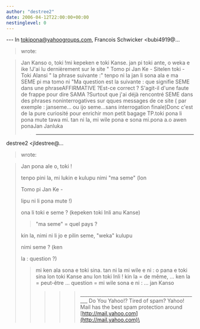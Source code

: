 ```yaml
---
author: "destree2"
date: 2006-04-12T22:00:00+00:00
nestinglevel: 0
---
```

\---
 In [tokipona@yahoogroups.com](mailto://tokipona@yahoogroups.com), Francois Schwicker <bubi4919@...
>wrote:

>Jan Kanso o, toki !mi kepeken e toki Kanse. jan pi toki ante, o weka e ike !J'ai lu dernièrement sur le site " Tomo pi Jan Ke - Sitelen toki -Toki Alansi
>" la phrase suivante :" tenpo ni la jan li sona ala e ma SEME pi ma tomo ni "Ma question est la suivante : que signifie SEME dans une phraseAFFIRMATIVE ?Est-ce correct ? S'agit-il d'une faute de frappe pour dire SAMA ?Surtout que j'ai déjà rencontré SEME dans des phrases noninterrogatives sur qques messages de ce site ( par exemple : janseme... ou ijo seme...sans interrogation finale)Donc c'est de la pure curiosité pour enrichir mon petit bagage TP.toki pona li pona mute tawa mi. tan ni la, mi wile pona e sona mi.pona a.o awen ponaJan Janluka
>> ---
 destree2 <jldestree@...
> wrote:

>> 
>> 
> Jan pona ale o, toki !
> 
>> 
> tenpo pini la, mi lukin e kulupu nimi "ma seme" (lon
> 
> Tomo pi Jan Ke -
> 
> lipu ni li pona mute !)
> 
> ona li toki e seme ? (kepeken toki Inli anu Kanse)
>> "ma seme" = quel pays ?
>>> 
> kin la, nimi ni li jo e pilin seme, "weka" kulupu
> 
> nimi seme ? (ken
> 
> la : question ?)
>> mi ken ala sona e toki sina. tan ni la mi wile e ni :
> o pana e toki sina lon toki Kanse anu lon toki Inli !
>> kin la = de même, ...
>> ken la = peut-être ...
>> question = mi wile sona e ni : ...
>> jan Kanso
>>>>> \_\_\_\_\_\_\_\_\_\_\_\_\_\_\_\_\_\_\_\_\_\_\_\_\_\_\_\_\_\_\_\_\_\_\_\_\_\_\_\_\_\_\_\_\_\_\_\_\_\_
> Do You Yahoo!?
> Tired of spam? Yahoo! Mail has the best spam protection around
> [http://mail.yahoo.com](http://mail.yahoo.com)\
>
